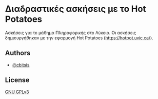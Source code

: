 # Διαδραστικές ασκήσεις με το Hot Potatoes

Ασκήσεις για το μάθημα Πληροφορικής στο Λύκειο. Οι ασκήσεις δημιουργήθηκαν με την εφαρμογή Hot Potatoes (https://hotpot.uvic.ca/).


## Authors

- [@cbitsis](https://www.github.com/cbitsis)


## License

[GNU GPLv3](https://choosealicense.com/licenses/gpl-3.0/)
